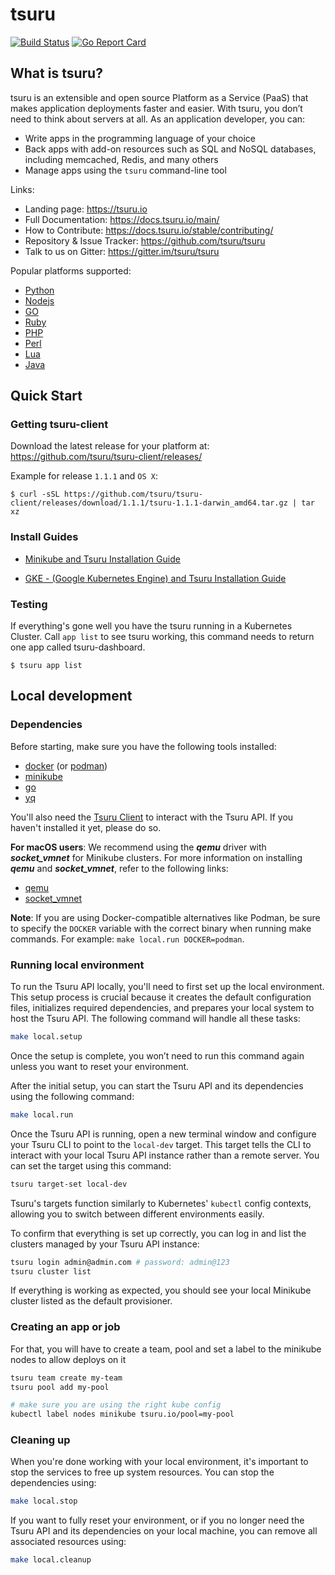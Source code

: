 # tsuru

[![Build Status](https://github.com/tsuru/tsuru/workflows/ci/badge.svg?branch=main)](https://github.com/tsuru/tsuru/actions)
[![Go Report Card](https://goreportcard.com/badge/github.com/tsuru/tsuru)](https://goreportcard.com/report/github.com/tsuru/tsuru)

## What is tsuru?

tsuru is an extensible and open source Platform as a Service (PaaS) that makes application deployments faster and easier.
With tsuru, you don’t need to think about servers at all. As an application developer, you can:

- Write apps in the programming language of your choice
- Back apps with add-on resources such as SQL and NoSQL databases, including memcached, Redis, and many others
- Manage apps using the `tsuru` command-line tool

Links:

- Landing page: https://tsuru.io
- Full Documentation: https://docs.tsuru.io/main/
- How to Contribute: https://docs.tsuru.io/stable/contributing/
- Repository & Issue Tracker: https://github.com/tsuru/tsuru
- Talk to us on Gitter: https://gitter.im/tsuru/tsuru

Popular platforms supported:

- [Python](https://github.com/tsuru/platforms/tree/master/python)
- [Nodejs](https://github.com/tsuru/platforms/tree/master/nodejs)
- [GO](https://github.com/tsuru/platforms/tree/master/go)
- [Ruby](https://github.com/tsuru/platforms/tree/master/ruby)
- [PHP](https://github.com/tsuru/platforms/tree/master/php)
- [Perl](https://github.com/tsuru/platforms/tree/master/perl)
- [Lua](https://github.com/tsuru/platforms/tree/master/lua)
- [Java](https://github.com/tsuru/platforms/tree/master/java)

## Quick Start

### Getting tsuru-client

Download the latest release for your platform at: https://github.com/tsuru/tsuru-client/releases/

Example for release `1.1.1` and `OS X`:

```
$ curl -sSL https://github.com/tsuru/tsuru-client/releases/download/1.1.1/tsuru-1.1.1-darwin_amd64.tar.gz | tar xz
```

### Install Guides

- [Minikube and Tsuru Installation Guide](https://tsuru.github.io/docs/getting_started/install_minikube/)

- [GKE - (Google Kubernetes Engine) and Tsuru Installation Guide](https://tsuru.github.io/docs/getting_started/install_gke/)

### Testing

If everything's gone well you have the tsuru running in a Kubernetes Cluster.
Call `app list` to see tsuru working, this command needs to return one app called tsuru-dashboard.

```
$ tsuru app list
```

## Local development

### Dependencies

Before starting, make sure you have the following tools installed:

- [docker](https://docs.docker.com/engine/install) (or [podman](https://podman.io/docs/installation))
- [minikube](https://minikube.sigs.k8s.io/docs/start)
- [go](https://go.dev/dl/)
- [yq](https://github.com/mikefarah/yq#install)

You'll also need the [Tsuru Client](https://docs.tsuru.io/stable/using/install-client.html) to interact with the Tsuru API.
If you haven't installed it yet, please do so.

**For macOS users**: We recommend using the **_qemu_** driver with **_socket_vmnet_** for Minikube clusters.
For more information on installing **_qemu_** and **_socket_vmnet_**, refer to the following links:

- [qemu](https://www.qemu.org/download/)
- [socket_vmnet](https://github.com/lima-vm/socket_vmnet)

**Note**: If you are using Docker-compatible alternatives like Podman, be sure to specify the `DOCKER` variable with the
correct binary when running make commands. For example: `make local.run DOCKER=podman`.

### Running local environment

To run the Tsuru API locally, you'll need to first set up the local environment.
This setup process is crucial because it creates the default configuration files, initializes required dependencies, and prepares your local system to host the Tsuru API.
The following command will handle all these tasks:

```bash
make local.setup
```

Once the setup is complete, you won’t need to run this command again unless you want to reset your environment.

After the initial setup, you can start the Tsuru API and its dependencies using the following command:

```bash
make local.run
```

Once the Tsuru API is running, open a new terminal window and configure your Tsuru CLI to point to the `local-dev` target.
This target tells the CLI to interact with your local Tsuru API instance rather than a remote server.
You can set the target using this command:

```bash
tsuru target-set local-dev
```

Tsuru's targets function similarly to Kubernetes' `kubectl` config contexts, allowing you to switch between different environments easily.

To confirm that everything is set up correctly, you can log in and list the clusters managed by your Tsuru API instance:

```bash
tsuru login admin@admin.com # password: admin@123
tsuru cluster list
```

If everything is working as expected, you should see your local Minikube cluster listed as the default provisioner.

### Creating an app or job

For that, you will have to create a team, pool and set a label to the minikube nodes to allow deploys on it

```bash
tsuru team create my-team
tsuru pool add my-pool

# make sure you are using the right kube config
kubectl label nodes minikube tsuru.io/pool=my-pool
```

### Cleaning up

When you're done working with your local environment, it's important to stop the services to free up system resources.
You can stop the dependencies using:

```bash
make local.stop
```

If you want to fully reset your environment, or if you no longer need the Tsuru API and its dependencies on your local machine, you can remove all associated resources using:

```bash
make local.cleanup
```
